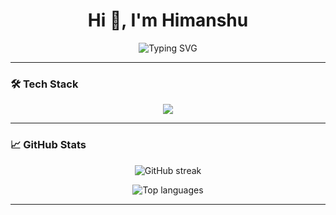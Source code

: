 <h1 align="center">Hi 👋, I'm Himanshu</h1>

<p align="center">
  <img src="https://readme-typing-svg.herokuapp.com?font=Fira+Code&size=24&pause=1000&color=36BCF7&center=true&vCenter=true&width=435&lines=Web+Developer;MERN+Stack+Dev;Programmer" alt="Typing SVG" />
</p>

---

### 🛠️ Tech Stack

<p align="center">
  <img src="https://skillicons.dev/icons?i=html,css,tailwind,js,react,redux,nextjs,nodejs,express,mongodb,zod,socketio,typescript,c,cpp,python" />
</p>

---

### 📈 GitHub Stats

<p align="center">
  <img src="https://github-readme-streak-stats.herokuapp.com/?user=himanshugaura&theme=highcontrast" alt="GitHub streak" />
</p>

<p align="center">
  <img src="https://github-readme-stats.vercel.app/api/top-langs/?username=himanshugaura&layout=compact&theme=highcontrast" alt="Top languages" />
</p>


---

